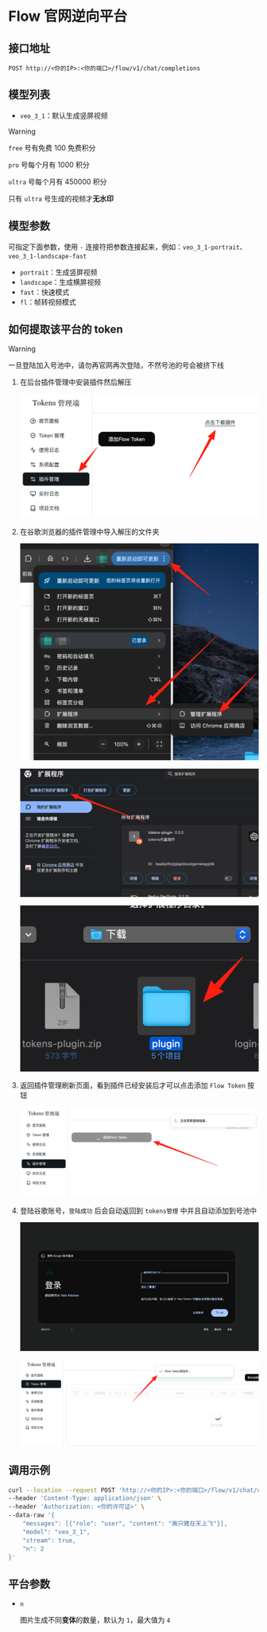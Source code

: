 # Flow 官网逆向平台

## 接口地址

```curl
POST http://<你的IP>:<你的端口>/flow/v1/chat/completions
```

## 模型列表

- `veo_3_1`：默认生成竖屏视频

> [!WARNING]
>
> `free` 号有免费 100 免费积分
>
> `pro` 号每个月有 1000 积分
>
> `ultra` 号每个月有 450000 积分
>
> 只有 `ultra` 号生成的视频才**无水印**

## 模型参数

可指定下面参数，使用 `-` 连接符把参数连接起来，例如：`veo_3_1-portrait`、`veo_3_1-landscape-fast`

- `portrait`：生成竖屏视频
- `landscape`：生成横屏视频
- `fast`：快速模式
- `fl`：帧转视频模式

## 如何提取该平台的 token

> [!WARNING]
>
> 一旦登陆加入号池中，请勿再官网再次登陆，不然号池的号会被挤下线

1. 在后台插件管理中安装插件然后解压

   ![0edeffcf5a473a31361bb8e0a77b9189.png](/0edeffcf5a473a31361bb8e0a77b9189.png)

2. 在谷歌浏览器的插件管理中导入解压的文件夹

   ![04563c906701e8bdb2ca9080abf1ddf3.png](/04563c906701e8bdb2ca9080abf1ddf3.png)

   ![2bcea57f1b869e4c15b8f83962d0a615.png](/2bcea57f1b869e4c15b8f83962d0a615.png)

   ![df2beb27952e0523390419952b1ab0a1.png](/df2beb27952e0523390419952b1ab0a1.png)

3. 返回插件管理刷新页面，看到插件已经安装后才可以点击添加 `Flow Token` 按钮

   ![cc31d927c59c83d68685b514f29933d5.png](/cc31d927c59c83d68685b514f29933d5.png)

4. 登陆谷歌账号，`登陆成功` 后会自动返回到 `tokens管理` 中并且自动添加到号池中

   ![5a94bb398b6a8d20542a52ef1447cb37.png](/5a94bb398b6a8d20542a52ef1447cb37.png)

   ![9e82c16b4b009c5449e47d9afb67d79b.png](/9e82c16b4b009c5449e47d9afb67d79b.png)

## 调用示例

```bash
curl --location --request POST 'http://<你的IP>:<你的端口>/flow/v1/chat/completions' \
--header 'Content-Type: application/json' \
--header 'Authorization: <你的许可证>' \
--data-raw '{
    "messages": [{"role": "user", "content": "画只猪在天上飞"}],
    "model": "veo_3_1",
    "stream": true,
    "n": 2
}'
```

## 平台参数

- `n`

  图片生成不同**变体**的数量，默认为 `1`，最大值为 `4`
